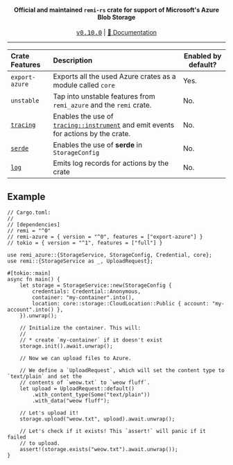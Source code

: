 <div align="center">
    <h4>Official and maintained <code>remi-rs</code> crate for support of Microsoft's Azure Blob Storage</h4>
    <kbd><a href="https://github.com/Noelware/remi-rs/releases/0.10.0">v0.10.0</a></kbd> | <a href="https://docs.rs/remi">📜 Documentation</a>
    <hr />
</div>

| Crate Features | Description                                                                          | Enabled by default? |
| :------------- | :----------------------------------------------------------------------------------- | ------------------- |
| `export-azure` | Exports all the used Azure crates as a module called `core`                          | Yes.                |
| `unstable`     | Tap into unstable features from `remi_azure` and the `remi` crate.                   | No.                 |
| [`tracing`]    | Enables the use of [`tracing::instrument`] and emit events for actions by the crate. | No.                 |
| [`serde`]      | Enables the use of **serde** in `StorageConfig`                                      | No.                 |
| [`log`]        | Emits log records for actions by the crate                                           | No.                 |

## Example
```rust,no_run
// Cargo.toml:
//
// [dependencies]
// remi = "^0"
// remi-azure = { version = "^0", features = ["export-azure"] }
// tokio = { version = "^1", features = ["full"] }

use remi_azure::{StorageService, StorageConfig, Credential, core};
use remi::{StorageService as _, UploadRequest};

#[tokio::main]
async fn main() {
    let storage = StorageService::new(StorageConfig {
        credentials: Credential::Anonymous,
        container: "my-container".into(),
        location: core::storage::CloudLocation::Public { account: "my-account".into() },
    }).unwrap();

    // Initialize the container. This will:
    //
    // * create `my-container` if it doesn't exist
    storage.init().await.unwrap();

    // Now we can upload files to Azure.

    // We define a `UploadRequest`, which will set the content type to `text/plain` and set the
    // contents of `weow.txt` to `weow fluff`.
    let upload = UploadRequest::default()
        .with_content_type(Some("text/plain"))
        .with_data("weow fluff");

    // Let's upload it!
    storage.upload("weow.txt", upload).await.unwrap();

    // Let's check if it exists! This `assert!` will panic if it failed
    // to upload.
    assert!(storage.exists("weow.txt").await.unwrap());
}
```

[`tracing::instrument`]: https://docs.rs/tracing/*/tracing/attr.instrument.html
[`tracing`]: https://crates.io/crates/tracing
[`serde`]: https://serde.rs
[`log`]: https://crates.io/crates/log
